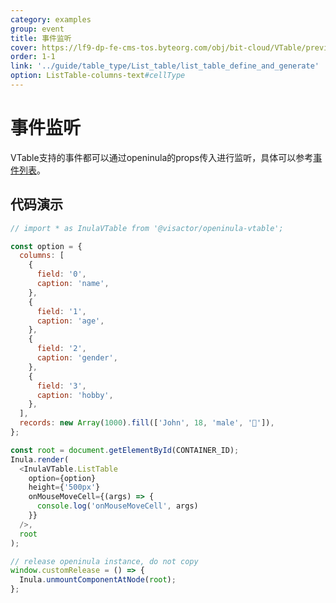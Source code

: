 ```yaml
---
category: examples
group: event
title: 事件监听
cover: https://lf9-dp-fe-cms-tos.byteorg.com/obj/bit-cloud/VTable/preview/react-default-new.png
order: 1-1
link: '../guide/table_type/List_table/list_table_define_and_generate'
option: ListTable-columns-text#cellType
---
```


# 事件监听

VTable支持的事件都可以通过openinula的props传入进行监听，具体可以参考[事件列表]([../api/event](https://www.visactor.io/vtable/guide/Developer_Ecology/openinula#%E4%BA%8B%E4%BB%B6%E7%BB%91%E5%AE%9A))。

## 代码演示
```javascript livedemo template=vtable-openinula
// import * as InulaVTable from '@visactor/openinula-vtable';

const option = {
  columns: [
    {
      field: '0',
      caption: 'name',
    },
    {
      field: '1',
      caption: 'age',
    },
    {
      field: '2',
      caption: 'gender',
    },
    {
      field: '3',
      caption: 'hobby',
    },
  ],
  records: new Array(1000).fill(['John', 18, 'male', '🏀']),
};

const root = document.getElementById(CONTAINER_ID);
Inula.render(
  <InulaVTable.ListTable
    option={option}
    height={'500px'}
    onMouseMoveCell={(args) => {
      console.log('onMouseMoveCell', args)
    }}
  />,
  root
);

// release openinula instance, do not copy
window.customRelease = () => {
  Inula.unmountComponentAtNode(root);
};
```